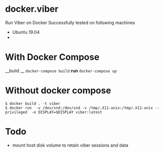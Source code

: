 # docker.viber
Run Viber on Docker
Successfully tested on following machines
- Ubuntu 19.04
- 

# With Docker Compose
__build __
```docker-compose build```
__run__
```docker-compose up```

# Without docker compose
```
$ docker build . -t viber
$ docker run  -v /dev/snd:/dev/snd -v /tmp/.X11-unix:/tmp/.X11-unix --privileged  -e DISPLAY=$DISPLAY viber:latest
```


# Todo
- mount host disk volume to retain viber sessions and data  
